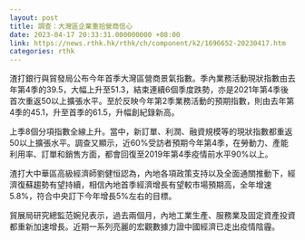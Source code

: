 ```yaml
---
layout: post
title: 調查：大灣區企業重拾營商信心
date: 2023-04-17 20:33:31.000000000 +08:00
link: https://news.rthk.hk/rthk/ch/component/k2/1696652-20230417.htm
categories: rthk
---
```


渣打銀行與貿發局公布今年首季大灣區營商景氣指數。季內業務活動現狀指數由去年第4季的39.5，大幅上升至51.3，結束連續6個季度跌勢，亦是2021年第4季後首次重返50以上擴張水平。至於反映今年第2季業務活動的預期指數，則由去年第4季的45.1，升至首季的61.5，升幅創紀錄新高。

上季8個分項指數全線上升。當中，新訂單、利潤、融資規模等的現狀指數都重返50以上擴張水平。調查又顯示，近60%受訪者預期今年第4季，在勞動力、產能利用率、訂單和銷售方面，都會回復至2019年第4季疫情前水平90%以上。

渣打大中華區高級經濟師劉健恒認為，內地各項政策支持以及全面通關推動下，經濟復蘇趨勢有望持續，相信內地首季經濟增長有望較市場預期高，全年增速5.8%，符合中央訂下今年增長5%左右的目標。

貿展局研究總監范婉兒表示，過去兩個月，內地工業生產、服務業及固定資產投資都重新加速增長。近期一系列亮麗的宏觀數據力證中國經濟已走出疫情陰霾。
